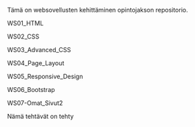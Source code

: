Tämä on websovellusten kehittäminen opintojakson repositorio.

WS01_HTML

WS02_CSS

WS03_Advanced_CSS

WS04_Page_Layout

WS05_Responsive_Design

WS06_Bootstrap

WS07-Omat_Sivut2

Nämä tehtävät on tehty